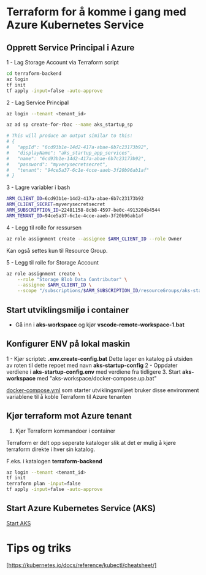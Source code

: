 # Terraform for å komme i gang med Azure Kubernetes Service #



## Opprett Service Principal i Azure ##

1 - Lag Storage Account via Terraform script

```bash
cd terraform-backend
az login
tf init
tf apply -input=false -auto-approve
```

2 - Lag Service Principal

```bash
az login --tenant <tenant_id>

az ad sp create-for-rbac --name aks_startup_sp

# This will produce an output similar to this:
# {
#   "appId": "6cd93b1e-14d2-417a-abae-6b7c23173b92",
#   "displayName": "aks_startup_app_services",
#   "name": "6cd93b1e-14d2-417a-abae-6b7c23173b92",
#   "password": "myverysecretsecret",
#   "tenant": "94ce5a37-6c1e-4cce-aaeb-3f20b96ab1af"
# }

```

3 - Lagre variabler i bash

```bash
ARM_CLIENT_ID=6cd93b1e-14d2-417a-abae-6b7c23173b92
ARM_CLIENT_SECRET=myverysecretsecret
ARM_SUBSCRIPTION_ID=22481158-8cb8-4597-be0c-4913204b4544
ARM_TENANT_ID=94ce5a37-6c1e-4cce-aaeb-3f20b96ab1af
```

4 - Legg til rolle for ressursen

```bash
az role assignment create --assignee $ARM_CLIENT_ID --role Owner
```

Kan også settes kun til Resource Group.

5 - Legg til rolle for Storage Account

```bash
az role assignment create \
    --role "Storage Blob Data Contributor" \
    --assignee $ARM_CLIENT_ID \
    --scope "/subscriptions/$ARM_SUBSCRIPTION_ID/resourceGroups/aks-startup-rg/providers/Microsoft.Storage/storageAccounts/aksstartupsttfstate"
```



## Start utviklingsmiljø i container ##

- Gå inn i **aks-workspace** og kjør **vscode-remote-workspace-1.bat**

## Konfigurer ENV på lokal maskin ##

1 -  Kjør scriptet: **.env.create-config.bat**
Dette lager en katalog på utsiden av roten til dette repoet med navn **aks-startup-config**
2 - Oppdater verdiene i **aks-startup-config\.env** med verdiene fra tidligere
3. Start **aks-workspace** med "aks-workspace/docker-compose.up.bat"

[docker-compose.yml](aks-workspace\docker-compose.yml) som starter utviklingsmiljøet bruker disse environment variablene til å koble Terraform til Azure tenanten



## Kjør terraform mot Azure tenant ##

1. Kjør Terraform kommandoer i container

Terraform er delt opp seperate kataloger slik at det er mulig å kjøre terraform direkte i hver sin katalog.

F.eks. i katalogen **terraform-backend**

```bash
az login --tenant <tenant_id>
tf init
terraform plan -input=false
tf apply -input=false -auto-approve
```



## Start Azure Kubernetes Service (AKS) ##

[Start AKS](aks\readme.md)


# Tips og triks

[https://kubernetes.io/docs/reference/kubectl/cheatsheet/]

